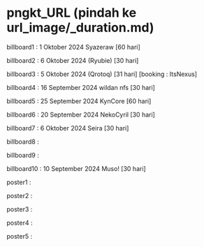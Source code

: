# pngkt_URL (pindah ke url_image/_duration.md)

billboard1 : 1 Oktober 2024 Syazeraw [60 hari]

billboard2 : 6 Oktober 2024  (Ryubie) [30 hari]

billboard3 : 5 Oktober 2024 (Qrotoq) [31 hari] [booking : ItsNexus]

billboard4 : 16 September 2024 wildan nfs [30 hari]

billboard5 : 25 September 2024 KynCore [60 hari]

billboard6 : 20 September 2024 NekoCyril [30 hari]

billboard7 : 6 Oktober 2024 Seira [30 hari]

billboard8 :

billboard9 :

billboard10 : 10 September 2024 Muso! [30 hari]

poster1 : 

poster2 : 

poster3 : 

poster4 : 

poster5 :

